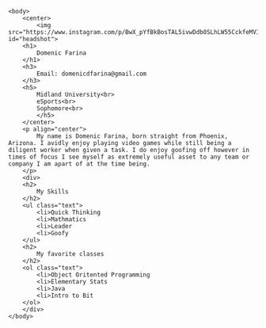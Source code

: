 <html>
	<head>
		<title>Domenic Farina
		</title>
		<style>
		p {
			color: white;
			font-size: 30px;
			font-family: 'Zilla Slab', serif;
		}
		body {
			background-image: url("http://www.webdesignhot.com/wp-content/uploads/2013/05/Abstract-Blue-Smooth-Waves-Background-Vector-Graphic.jpg");
			background-repeat: no-repeat;
			background-size: cover;
		}
		#headshot {
			width: 230px;
			height: 280px;
		}
		/* class is .
		id is #*/
		.text {
			color: white;
			font-weight: bold;
		}
		div {
			margin-left: 370px;
			margin-right: 370px;
		}
		h2 {
			color:white
		}
		</style>
	</head>
	
	<body>
		<center>
			<img src="https://www.instagram.com/p/BwX_pYfBkBosTAL5ivwDdb0SLhLW55CckfeMVI0/" id="headshot">
		<h1>
			Domenic Farina
		</h1>
		<h3>
			Email: domenicdfarina@gmail.com
		</h3>
		<h5>
			Midland University<br>
			eSports<br>
			Sophomore<br>
			</h5>
		</center>
		<p align="center">
			My name is Domenic Farina, born straight from Phoenix, Arizona. I avidly enjoy playing video games while still being a diligent worker when given a task. I do enjoy goofing off however in times of focus I see myself as extremely useful asset to any team or company I am apart of at the time being.
		</p>
		<div>
		<h2>
			My Skills
		</h2>
		<ul class="text">
			<li>Quick Thinking
			<li>Mathmatics
			<li>Leader
			<li>Goofy
		</ul>
		<h2>
			My favorite classes
		</h2>
		<ol class="text">
			<li>Object Oritented Programming
			<li>Elementary Stats
			<li>Java
			<li>Intro to Bit
		</ol>
		</div>
	</body>
</html>
